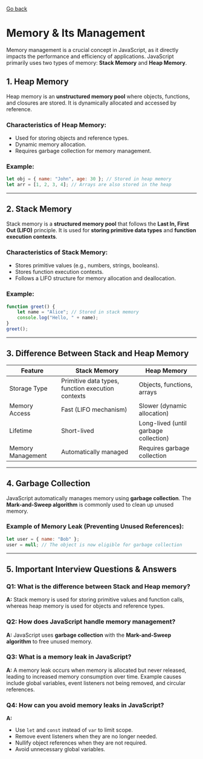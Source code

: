 [Go back](../Index.md)

# Memory & Its Management

Memory management is a crucial concept in JavaScript, as it directly impacts the performance and efficiency of applications. JavaScript primarily uses two types of memory: **Stack Memory** and **Heap Memory**.

## 1. Heap Memory
Heap memory is an **unstructured memory pool** where objects, functions, and closures are stored. It is dynamically allocated and accessed by reference.

### Characteristics of Heap Memory:
- Used for storing objects and reference types.
- Dynamic memory allocation.
- Requires garbage collection for memory management.

### Example:
```js
let obj = { name: "John", age: 30 }; // Stored in heap memory
let arr = [1, 2, 3, 4]; // Arrays are also stored in the heap
```

---

## 2. Stack Memory
Stack memory is a **structured memory pool** that follows the **Last In, First Out (LIFO)** principle. It is used for **storing primitive data types** and **function execution contexts**.

### Characteristics of Stack Memory:
- Stores primitive values (e.g., numbers, strings, booleans).
- Stores function execution contexts.
- Follows a LIFO structure for memory allocation and deallocation.

### Example:
```js
function greet() {
    let name = "Alice"; // Stored in stack memory
    console.log("Hello, " + name);
}
greet();
```

---

## 3. Difference Between Stack and Heap Memory

| Feature           | Stack Memory | Heap Memory |
|------------------|-------------|-------------|
| Storage Type    | Primitive data types, function execution contexts | Objects, functions, arrays |
| Memory Access   | Fast (LIFO mechanism) | Slower (dynamic allocation) |
| Lifetime        | Short-lived | Long-lived (until garbage collection) |
| Memory Management | Automatically managed | Requires garbage collection |

---

## 4. Garbage Collection
JavaScript automatically manages memory using **garbage collection**. The **Mark-and-Sweep algorithm** is commonly used to clean up unused memory.

### Example of Memory Leak (Preventing Unused References):
```js
let user = { name: "Bob" };
user = null; // The object is now eligible for garbage collection
```

---

## 5. Important Interview Questions & Answers

### **Q1: What is the difference between Stack and Heap memory?**
**A:** Stack memory is used for storing primitive values and function calls, whereas heap memory is used for objects and reference types.

### **Q2: How does JavaScript handle memory management?**
**A:** JavaScript uses **garbage collection** with the **Mark-and-Sweep algorithm** to free unused memory.

### **Q3: What is a memory leak in JavaScript?**
**A:** A memory leak occurs when memory is allocated but never released, leading to increased memory consumption over time. Example causes include global variables, event listeners not being removed, and circular references.

### **Q4: How can you avoid memory leaks in JavaScript?**
**A:**
- Use `let` and `const` instead of `var` to limit scope.
- Remove event listeners when they are no longer needed.
- Nullify object references when they are not required.
- Avoid unnecessary global variables.

